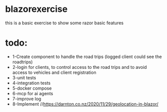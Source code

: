 # blazorexercise
this is a basic exercise to show some razor basic features

# todo:
* 1-Create component to handle the road trips
  (logged client could see the roadtrips)
* 2-login for clients, to control access to the road trips and to avoid access to vehicles and client registration
* 3-unit tests
* 4-integration tests
* 5-docker compose
* 6-mcp for ai agents
* 7-improve log
* 8-Implement
//https://darnton.co.nz/2020/11/29/geolocation-in-blazor/
